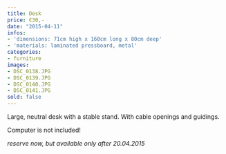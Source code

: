 ```yaml
---
title: Desk
price: €30,-
date: "2015-04-11"
infos:
- 'dimensions: 71cm high x 160cm long x 80cm deep'
- 'materials: laminated pressboard, metal'
categories:
- furniture
images:
- DSC_0138.JPG
- DSC_0139.JPG
- DSC_0140.JPG
- DSC_0141.JPG
sold: false
---
```


Large, neutral desk with a stable stand. With cable openings and guidings.

Computer is not included!

*reserve now, but available only after 20.04.2015*

